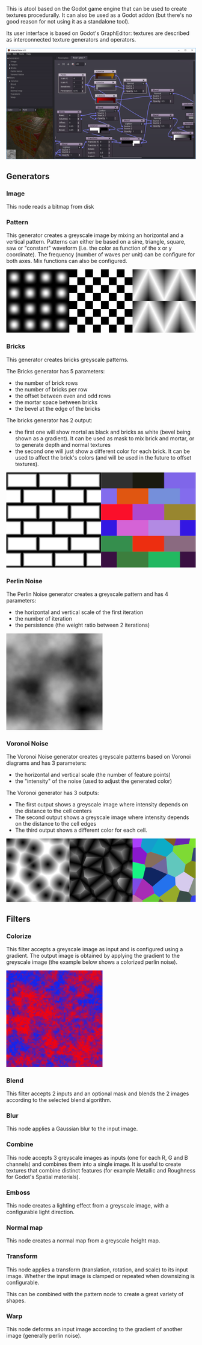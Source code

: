 This is atool based on the Godot game engine that can be used to create textures procedurally. It can also be used as a Godot addon (but there's no good reason for not using it as a standalone tool).

Its user interface is based on Godot's GraphEditor: textures are described as interconnected texture generators and operators.

![Screenshot](doc/screenshot.png)

## Generators

### Image

This node reads a bitmap from disk

### Pattern

This generator creates a greyscale image by mixing an horizontal and a vertical pattern.
Patterns can either be based on a sine, triangle, square, saw or "constant" waveform (i.e. the color as function of the x or y coordinate).
The frequency (number of waves per unit) can be configure for both axes.
Mix functions can also be configured.

![Pattern](doc/pattern.png)

### Bricks

This generator creates bricks greyscale patterns.

The Bricks generator has 5 parameters:
* the number of brick rows
* the number of bricks per row
* the offset between even and odd rows
* the mortar space between bricks
* the bevel at the edge of the bricks

The bricks generator has 2 output:
* the first one will show mortal as black and bricks as white (bevel being shown as a gradient). It can be used as mask to mix brick and mortar, or to generate depth and normal textures
* the second one will just show a different color for each brick. It can be used to affect the brick's colors (and will be used in the future to offset textures).

![Bricks pattern](doc/bricks.png)

### Perlin Noise

The Perlin Noise generator creates a greyscale pattern and has 4 parameters:
* the horizontal and vertical scale of the first iteration
* the number of iteration
* the persistence (the weight ratio between 2 iterations)

![Perlin Noise](doc/perlin.png)

### Voronoi Noise

The Voronoi Noise generator creates greyscale patterns based on Voronoi diagrams and has 3 parameters:
* the horizontal and vertical scale (the number of feature points)
* the "intensity" of the noise (used to adjust the generated color)

The Voronoi generator has 3 outputs:
* The first output shows a greyscale image where intensity depends on the distance to the cell centers
* The second output shows a greyscale image where intensity depends on the distance to the cell edges
* The third output shows a different color for each cell.

![Voronoi Noise](doc/voronoi.png)

## Filters

### Colorize

This filter accepts a greyscale image as input and is configured using a gradient. The output image is obtained by applying the gradient to the greyscale image (the example below shows a colorized perlin noise).

![Colorize](doc/colorize.png)

### Blend

This filter accepts 2 inputs and an optional mask and blends the 2 images according to the selected blend algorithm.

### Blur

This node applies a Gaussian blur to the input image.

### Combine

This node accepts 3 greyscale images as inputs (one for each R, G and B channels) and combines them into a single image. It is useful to create textures that combine distinct features (for example Metallic and Roughness for Godot's Spatial materials).

### Emboss

This node creates a lighting effect from a greyscale image, with a configurable light direction.

### Normal map

This node creates a normal map from a greyscale height map.

### Transform

This node applies a transform (translation, rotation, and scale) to its input image. Whether the input image is clamped or repeated when downsizing is configurable.

This can be combined with the pattern node to create a great variety of shapes.

### Warp

This node deforms an input image according to the gradient of another image (generally perlin noise).


